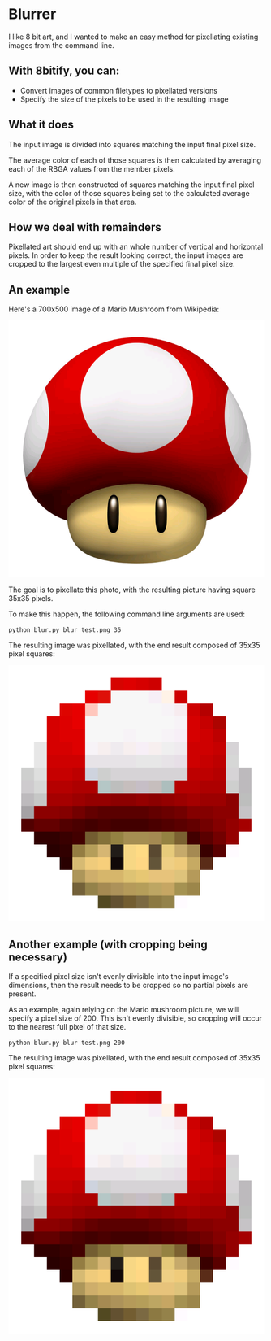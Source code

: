 # Blurrer

I like 8 bit art, and I wanted to make an easy method for pixellating existing images from the command line.

## With 8bitify, you can:

- Convert images of common filetypes to pixellated versions
- Specify the size of the pixels to be used in the resulting image

## What it does

The input image is divided into squares matching the input final pixel size.

The average color of each of those squares is then calculated by averaging each of the RBGA values from the member pixels.

A new image is then constructed of squares matching the input final pixel size, with the color of those squares being set to the calculated average color of the original pixels in that area.

## How we deal with remainders

Pixellated art should end up with an whole number of vertical and horizontal pixels. In order to keep the result looking correct, the input images are cropped to the largest even multiple of the specified final pixel size.

## An example

Here's a 700x500 image of a Mario Mushroom from Wikipedia:

![Mario Mushroom][mushroom]

[mushroom]: https://raw.githubusercontent.com/jordanwdunne/Blurrer/master/test.png "Mario Mushroom"

The goal is to pixellate this photo, with the resulting picture having square 35x35 pixels.

To make this happen, the following command line arguments are used:

```
python blur.py blur test.png 35
```

The resulting image was pixellated, with the end result composed of 35x35 pixel squares:

![Blurred Mario Mushroom][blurredMushroom]

[blurredMushroom]: https://raw.githubusercontent.com/jordanwdunne/Blurrer/master/test.pngblurred_35.png "Blurred Mario Mushroom"

## Another example (with cropping being necessary)

If a specified pixel size isn't evenly divisible into the input image's dimensions, then the result needs to be cropped so no partial pixels are present.

As an example, again relying on the Mario mushroom picture, we will specify a pixel size of 200. This isn't evenly divisible, so cropping will occur to the nearest full pixel of that size.

```
python blur.py blur test.png 200
```

The resulting image was pixellated, with the end result composed of 35x35 pixel squares:

![Blurred Mario Mushroom][blurredMushroom]

[blurredMushroom]: https://raw.githubusercontent.com/jordanwdunne/Blurrer/master/test.pngblurred_35.png "Blurred Mario Mushroom"
